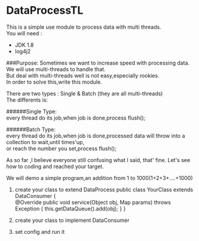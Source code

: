 # DataProcessTL
This is a simple use module to process data with multi threads.<br/>
You will need :<br/>
  * JDK 1.8
  * log4j2
  
###Purpose:
  Sometimes we want to increase speed with processing data. We will use multi-threads to handle that.<br/>
  But deal with multi-threads well is not easy,especially rookies.<br/>
  In order to solve this,write this module.<br/>
  
  There are two types : Single & Batch (they are all multi-threads)<br/>
  The differents is: <br/>  
  
######Single Type:<br/>
  every thread do its job,when job is done,process flush();<br/>
  
######Batch Type:<br/>
  every thread do its job,when job is done,processed data will throw into a collection to wait,until times'up,<br/>
  or reach the number you set,process flush();<br/>
  
As so far ,I believe everyone still confusing what I said, that' fine. 
Let's see how to coding and reached your target.

We will demo a simple program,an addition from 1 to 1000(1+2+3+....+1000)
    
1. create your class to extend DataProcess
   public class YourClass extends DataConsumer {   
   @Override
     public void service(Object obj, Map params) throws Exception {
        this.getDataQueue().add(obj);
     }
    }
2. create your class to implement DataConsumer

	

3. set config and run it
